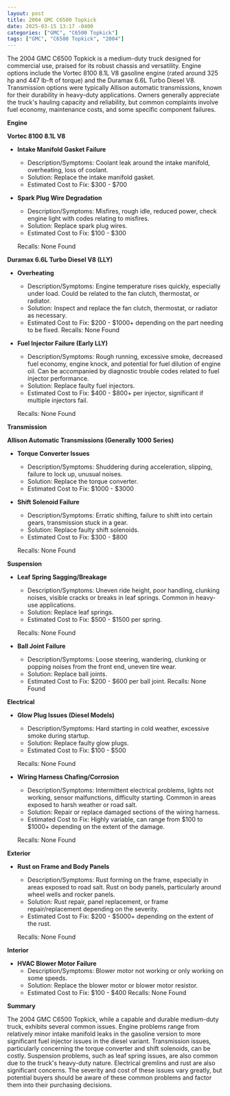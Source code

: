 ```yaml
---
layout: post
title: 2004 GMC C6500 Topkick
date: 2025-03-15 13:17 -0400
categories: ["GMC", "C6500 Topkick"]
tags: ["GMC", "C6500 Topkick", "2004"]
---
```

The 2004 GMC C6500 Topkick is a medium-duty truck designed for commercial use, praised for its robust chassis and versatility. Engine options include the Vortec 8100 8.1L V8 gasoline engine (rated around 325 hp and 447 lb-ft of torque) and the Duramax 6.6L Turbo Diesel V8. Transmission options were typically Allison automatic transmissions, known for their durability in heavy-duty applications. Owners generally appreciate the truck's hauling capacity and reliability, but common complaints involve fuel economy, maintenance costs, and some specific component failures.

**Engine**

**Vortec 8100 8.1L V8**

*   **Intake Manifold Gasket Failure**
    *   Description/Symptoms: Coolant leak around the intake manifold, overheating, loss of coolant.
    *   Solution: Replace the intake manifold gasket.
    *   Estimated Cost to Fix: $300 - $700

*   **Spark Plug Wire Degradation**
    *   Description/Symptoms: Misfires, rough idle, reduced power, check engine light with codes relating to misfires.
    *   Solution: Replace spark plug wires.
    *   Estimated Cost to Fix: $100 - $300

    Recalls: None Found

**Duramax 6.6L Turbo Diesel V8 (LLY)**

*   **Overheating**
    *   Description/Symptoms: Engine temperature rises quickly, especially under load. Could be related to the fan clutch, thermostat, or radiator.
    *   Solution: Inspect and replace the fan clutch, thermostat, or radiator as necessary.
    *   Estimated Cost to Fix: $200 - $1000+ depending on the part needing to be fixed.
    Recalls: None Found

*   **Fuel Injector Failure (Early LLY)**
    *   Description/Symptoms: Rough running, excessive smoke, decreased fuel economy, engine knock, and potential for fuel dilution of engine oil. Can be accompanied by diagnostic trouble codes related to fuel injector performance.
    *   Solution: Replace faulty fuel injectors.
    *   Estimated Cost to Fix: $400 - $800+ per injector, significant if multiple injectors fail.

    Recalls: None Found

**Transmission**

**Allison Automatic Transmissions (Generally 1000 Series)**

*   **Torque Converter Issues**
    *   Description/Symptoms: Shuddering during acceleration, slipping, failure to lock up, unusual noises.
    *   Solution: Replace the torque converter.
    *   Estimated Cost to Fix: $1000 - $3000

*   **Shift Solenoid Failure**
    *   Description/Symptoms: Erratic shifting, failure to shift into certain gears, transmission stuck in a gear.
    *   Solution: Replace faulty shift solenoids.
    *   Estimated Cost to Fix: $300 - $800

    Recalls: None Found

**Suspension**

*   **Leaf Spring Sagging/Breakage**
    *   Description/Symptoms: Uneven ride height, poor handling, clunking noises, visible cracks or breaks in leaf springs. Common in heavy-use applications.
    *   Solution: Replace leaf springs.
    *   Estimated Cost to Fix: $500 - $1500 per spring.

    Recalls: None Found

*   **Ball Joint Failure**
    *   Description/Symptoms: Loose steering, wandering, clunking or popping noises from the front end, uneven tire wear.
    *   Solution: Replace ball joints.
    *   Estimated Cost to Fix: $200 - $600 per ball joint.
    Recalls: None Found

**Electrical**

*   **Glow Plug Issues (Diesel Models)**
    *   Description/Symptoms: Hard starting in cold weather, excessive smoke during startup.
    *   Solution: Replace faulty glow plugs.
    *   Estimated Cost to Fix: $100 - $500

    Recalls: None Found

*   **Wiring Harness Chafing/Corrosion**
    *   Description/Symptoms: Intermittent electrical problems, lights not working, sensor malfunctions, difficulty starting. Common in areas exposed to harsh weather or road salt.
    *   Solution: Repair or replace damaged sections of the wiring harness.
    *   Estimated Cost to Fix: Highly variable, can range from $100 to $1000+ depending on the extent of the damage.

    Recalls: None Found

**Exterior**

*   **Rust on Frame and Body Panels**
    *   Description/Symptoms: Rust forming on the frame, especially in areas exposed to road salt. Rust on body panels, particularly around wheel wells and rocker panels.
    *   Solution: Rust repair, panel replacement, or frame repair/replacement depending on the severity.
    *   Estimated Cost to Fix: $200 - $5000+ depending on the extent of the rust.

    Recalls: None Found

**Interior**

*   **HVAC Blower Motor Failure**
    *   Description/Symptoms: Blower motor not working or only working on some speeds.
    *   Solution: Replace the blower motor or blower motor resistor.
    *   Estimated Cost to Fix: $100 - $400
    Recalls: None Found

**Summary**

The 2004 GMC C6500 Topkick, while a capable and durable medium-duty truck, exhibits several common issues. Engine problems range from relatively minor intake manifold leaks in the gasoline version to more significant fuel injector issues in the diesel variant. Transmission issues, particularly concerning the torque converter and shift solenoids, can be costly. Suspension problems, such as leaf spring issues, are also common due to the truck's heavy-duty nature. Electrical gremlins and rust are also significant concerns. The severity and cost of these issues vary greatly, but potential buyers should be aware of these common problems and factor them into their purchasing decisions.


